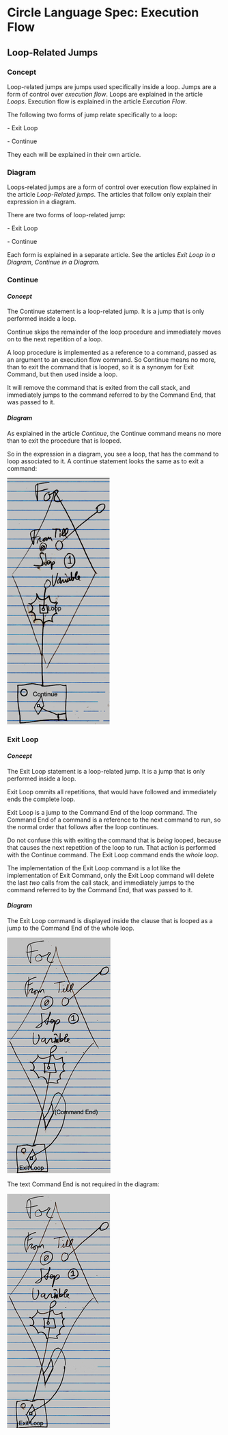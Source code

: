 ﻿Circle Language Spec: Execution Flow
====================================

Loop-Related Jumps
------------------

### **Concept**
Loop-related jumps are jumps used specifically inside a loop. Jumps are a form of control over *execution flow*. Loops are explained in the article *Loops*. Execution flow is explained in the article *Execution Flow*.

The following two forms of jump relate specifically to a loop:

\- Exit Loop

\- Continue

They each will be explained in their own article.
### **Diagram**
Loops-related jumps are a form of control over execution flow explained in the article *Loop-Related jumps*. The articles that follow only explain their expression in a diagram.

There are two forms of loop-related jump:



\- Exit Loop

\- Continue

Each form is explained in a separate article. See the articles *Exit Loop in a Diagram*, *Continue in a Diagram.*
### **Continue**
#### *Concept*
The Continue statement is a loop-related jump. It is a jump that is only performed inside a loop.

Continue skips the remainder of the loop procedure and immediately moves on to the next repetition of a loop.

A loop procedure is implemented as a reference to a command, passed as an argument to an execution flow command. So Continue means no more, than to exit the command that is looped, so it is a synonym for Exit Command, but then used inside a loop.

It will remove the command that is exited from the call stack, and immediately jumps to the command referred to by the Command End, that was passed to it.
#### *Diagram*
As explained in the article *Continue*, the Continue command means no more than to exit the procedure that is looped.

So in the expression in a diagram, you see a loop, that has the command to loop associated to it. A continue statement looks the same as to exit a command:

![](images/5.%20Loop-Related%20Jumps.001.png)
### **Exit Loop**
#### *Concept*
The Exit Loop statement is a loop-related jump. It is a jump that is only performed inside a loop.

Exit Loop ommits all repetitions, that would have followed and immediately ends the complete loop.

Exit Loop is a jump to the Command End of the loop command. The Command End of a command is a reference to the next command to run, so the normal order that follows after the loop continues.

Do not confuse this with exiting the command that is *being* looped, because that causes the next repetition of the loop to run. That action is performed with the Continue command. The Exit Loop command ends the *whole loop*.

The implementation of the Exit Loop command is a lot like the implementation of Exit Command, only the Exit Loop command will delete the last *two* calls from the call stack, and immediately jumps to the command referred to by the Command End, that was passed to it.
#### *Diagram*
The Exit Loop command is displayed inside the clause that is looped as a jump to the Command End of the whole loop.

![](images/5.%20Loop-Related%20Jumps.002.png)

The text Command End is not required in the diagram:

![](images/5.%20Loop-Related%20Jumps.003.png)

